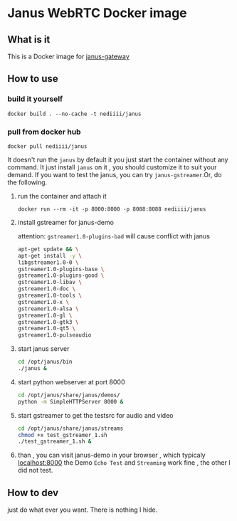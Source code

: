 # Janus WebRTC Docker image

## What is it

This is a Docker image for [janus-gateway](https://github.com/meetecho/janus-gateway)

## How to use

### build it yourself

`docker build . --no-cache -t nediiii/janus`

### pull from docker hub

`docker pull nediiii/janus`

It doesn't run the `janus` by default it you just start the container without any command.
It just install `janus` on it , you should customize it to suit your demand.
If you want to test the janus, you can try `janus-gstreamer`.Or, do the following.

1. run the container and attach it

   `docker run --rm -it -p 8000:8000 -p 8088:8088 nediiii/janus`

2. install gstreamer for janus-demo

    attention: `gstreamer1.0-plugins-bad` will cause conflict with janus

    ```bash
    apt-get update && \
    apt-get install -y \
    libgstreamer1.0-0 \
    gstreamer1.0-plugins-base \
    gstreamer1.0-plugins-good \
    gstreamer1.0-libav \
    gstreamer1.0-doc \
    gstreamer1.0-tools \
    gstreamer1.0-x \
    gstreamer1.0-alsa \
    gstreamer1.0-gl \
    gstreamer1.0-gtk3 \
    gstreamer1.0-qt5 \
    gstreamer1.0-pulseaudio
    ```

3. start janus server

    ```bash
    cd /opt/janus/bin
    ./janus &
    ```

4. start python webserver at port 8000

    ```bash
    cd /opt/janus/share/janus/demos/
    python -m SimpleHTTPServer 8000 &
    ```

5. start gstreamer to get the testsrc for audio and video

    ```bash
    cd /opt/janus/share/janus/streams
    chmod +x test_gstreamer_1.sh
    ./test_gstreamer_1.sh &
    ```

6. than , you can visit janus-demo in your browser , which typicaly [localhost:8000](localhost:8000)
    the Demo `Echo Test` and `Streaming` work fine , the other I did not test.

## How to dev

just do what ever you want.
There is nothing I hide.
